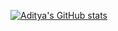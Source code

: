 [![Aditya's GitHub stats](https://github-readme-stats.vercel.app/api?username=dubeyaditya6232)](https://github.com/dubeyaditya6232/github-readme-stats)
